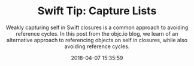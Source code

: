 ---
title: "Swift Tip: Capture Lists"
subtitle: "Weakly capturing self in Swift closures is a common approach to avoiding reference cycles. In this post from the objc.io blog, we learn of an alternative approach to referencing objects on self in closures, while also avoiding reference cycles."
tags: ["closer","capture","weak"]
link: "https://www.objc.io/blog/2018/04/03/caputure-lists/"
date: "2018-04-07 15:35:59"
---